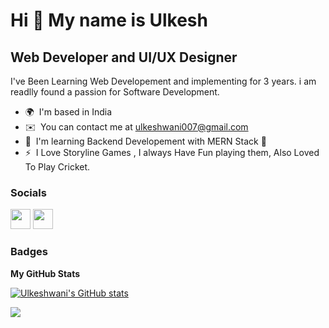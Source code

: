 Hi 👋 My name is Ulkesh
=======================

Web Developer and UI/UX Designer
--------------------------------

I've Been Learning Web Developement and implementing for 3 years. i am readlly found a passion for Software Development.

* 🌍  I'm based in India
* ✉️  You can contact me at [ulkeshwani007@gmail.com](mailto:ulkeshwani007@gmail.com)
* 🧠  I'm learning Backend Developement with MERN Stack 🔨
* ⚡  I Love Storyline Games , I always Have Fun playing them, Also Loved To Play Cricket.

### Socials

<p align="left"> <a href="https://www.github.com/Ulkeshwani" target="_blank" rel="noreferrer"><img src="https://raw.githubusercontent.com/danielcranney/readme-generator/main/public/icons/socials/github.svg" width="32" height="32" /></a> <a href="https://www.linkedin.com/in/ulkesh-wani-364230151/" target="_blank" rel="noreferrer"><img src="https://raw.githubusercontent.com/danielcranney/readme-generator/main/public/icons/socials/linkedin.svg" width="32" height="32" /></a></p>

### Badges

<b>My GitHub Stats</b>

<a href="http://www.github.com/Ulkeshwani"><img src="https://github-readme-stats.vercel.app/api?username=Ulkeshwani&show_icons=true&hide=&count_private=true&title_color=0891b2&text_color=ffffff&icon_color=0891b2&bg_color=green&hide_border=true&show_icons=true" alt="Ulkeshwani's GitHub stats" /></a>

<a href="http://www.github.com/Ulkeshwani"><img src="https://github-readme-streak-stats.herokuapp.com/?user=Ulkeshwani&stroke=ffffff&background=green&ring=white&fire=0891b2&currStreakNum=ffffff&currStreakLabel=0891b2&sideNums=ffffff&sideLabels=ffffff&dates=ffffff&hide_border=true" /></a>

<div width="100%" align="center"></div><br /><br /><br /><br /><br /><br /><br />
